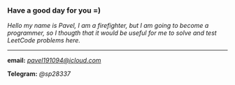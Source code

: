### Have a good day for you =)

*Hello my name is Pavel, I am a firefighter, but I am going to become a programmer,
so I thougth that it would be useful for me to solve and test LeetCode problems here.*

***
**email:** *pavel191094@icloud.com*

**Telegram:** *@sp28337*
